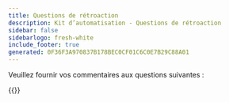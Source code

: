 ```yaml
---
title: Questions de rétroaction
description: Kit d’automatisation - Questions de rétroaction
sidebar: false
sidebarlogo: fresh-white
include_footer: true
generated: 0F36F3A970837B178BEC0CF01C6C0E7B29C88A01
---
```


Veuillez fournir vos commentaires aux questions suivantes :

{{<questions name="/content/fr/feedback.json" completed="Merci d’avoir répondu aux questions" shownavigationbuttons="false" locale="fr">}}
